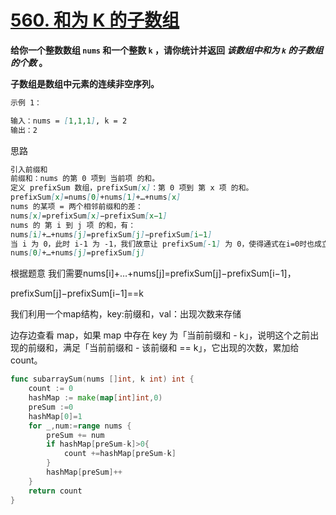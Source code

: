 # [560. 和为 K 的子数组](https://leetcode.cn/problems/subarray-sum-equals-k/)





**给你一个整数数组 `nums` 和一个整数 `k` ，请你统计并返回 *该数组中和为 `k` 的子数组的个数* 。**

**子数组是数组中元素的连续非空序列。**

```markdown
示例 1：

输入：nums = [1,1,1], k = 2
输出：2
```



思路

```markdown
引入前缀和
前缀和：nums 的第 0 项到 当前项 的和。
定义 prefixSum 数组，prefixSum[x]：第 0 项到 第 x 项 的和。
prefixSum[x]=nums[0]+nums[1]+…+nums[x]
nums 的某项 = 两个相邻前缀和的差：
nums[x]=prefixSum[x]−prefixSum[x−1]
nums 的 第 i 到 j 项 的和，有：
nums[i]+…+nums[j]=prefixSum[j]−prefixSum[i−1]
当 i 为 0，此时 i-1 为 -1，我们故意让 prefixSum[-1] 为 0，使得通式在i=0时也成立：
nums[0]+…+nums[j]=prefixSum[j]
```

根据题意 我们需要nums[i]+…+nums[j]=prefixSum[j]−prefixSum[i−1]，

prefixSum[j]−prefixSum[i−1]==k

我们利用一个map结构，key:前缀和，val：出现次数来存储

边存边查看 map，如果 map 中存在 key 为「当前前缀和 - k」，说明这个之前出现的前缀和，满足「当前前缀和 - 该前缀和 == k」，它出现的次数，累加给 count。



```go
func subarraySum(nums []int, k int) int {
    count := 0
    hashMap := make(map[int]int,0)
    preSum :=0
    hashMap[0]=1
    for _,num:=range nums {
        preSum += num
        if hashMap[preSum-k]>0{
            count +=hashMap[preSum-k]
        }
        hashMap[preSum]++
    }
    return count
}
```

